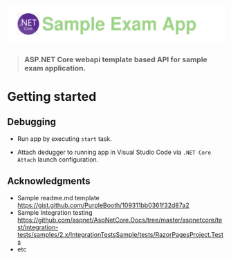 # ![Sample Exam App](logo.svg)
> ### ASP.NET Core webapi template based API for sample exam application.

# Getting started

## Debugging

- Run app by executing `start` task.

- Attach dedugger to running app in Visual Studio Code  via `.NET Core Attach`  launch configuration.


## Acknowledgments

* Sample readme.md template https://gist.github.com/PurpleBooth/109311bb0361f32d87a2
* Sample Integration testing https://github.com/aspnet/AspNetCore.Docs/tree/master/aspnetcore/test/integration-tests/samples/2.x/IntegrationTestsSample/tests/RazorPagesProject.Tests
* etc


